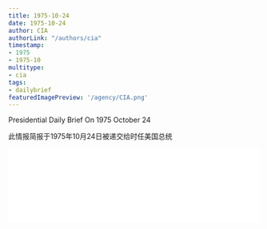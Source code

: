 ```yaml
---
title: 1975-10-24
date: 1975-10-24
author: CIA 
authorLink: "/authors/cia"
timestamp: 
- 1975
- 1975-10
multitype: 
- cia
tags: 
- dailybrief
featuredImagePreview: '/agency/CIA.png'
---
```



Presidential Daily Brief On 1975 October 24

此情报简报于1975年10月24日被递交给时任美国总统

<!--more-->





<div id="over" style="width:100%; overflow:hidden"> <iframe id="sFrame" name="sFrame" frameborder="no" border="0"  allowfullscreen marginwidth="0" scrolling="no" src = " /CIA/1975-10-24.html "  style = " position:absulute; width: 806px; top: 300;" > </iframe> </div>